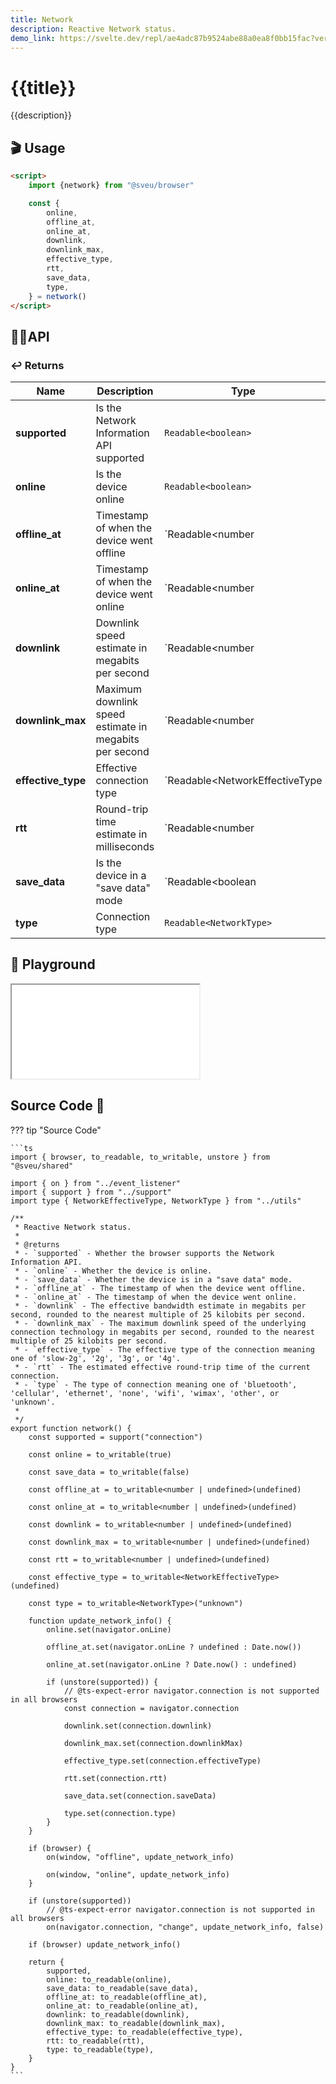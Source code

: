 ```yaml
---
title: Network
description: Reactive Network status. 
demo_link: https://svelte.dev/repl/ae4adc87b9524abe88a0ea8f0bb15fac?version=3.53.1
---
```


# {{title}}

{{description}}

## 🎬 Usage

```html
<script>
    import {network} from "@sveu/browser"

    const {
        online,
        offline_at,
        online_at,
        downlink,
        downlink_max,
        effective_type,
        rtt,
        save_data,
        type,
    } = network()
</script>
```

## 👩‍💻API

### ↩️ Returns

| Name             | Description                                | Type                         |
| -----------      | -------------------------------------------| -----------------------------|
| **supported** | Is the Network Information API supported   | `Readable<boolean>`          |
| **online**       | Is the device online                       | `Readable<boolean>`          |
| **offline_at**   | Timestamp of when the device went offline  | `Readable<number | undefined>`|
| **online_at**    | Timestamp of when the device went online   | `Readable<number | undefined>`|
| **downlink**     | Downlink speed estimate in megabits per second | `Readable<number | undefined>`|
| **downlink_max** | Maximum downlink speed estimate in megabits per second | `Readable<number | undefined>`|
| **effective_type** | Effective connection type | `Readable<NetworkEffectiveType | undefined>`|
| **rtt**          | Round-trip time estimate in milliseconds | `Readable<number | undefined>` |
| **save_data**    | Is the device in a "save data" mode | `Readable<boolean | undefined>`|
| **type**         | Connection type | `Readable<NetworkType>`                         |

## 🧪 Playground

<iframe class="h-120 w-full" src="{{demo_link}}"></iframe>

## Source Code 👀

??? tip "Source Code"

    ```ts
    import { browser, to_readable, to_writable, unstore } from "@sveu/shared"

    import { on } from "../event_listener"
    import { support } from "../support"
    import type { NetworkEffectiveType, NetworkType } from "../utils"

    /**
     * Reactive Network status.
     *
     * @returns
     * - `supported` - Whether the browser supports the Network Information API.
     * - `online` - Whether the device is online.
     * - `save_data` - Whether the device is in a "save data" mode.
     * - `offline_at` - The timestamp of when the device went offline.
     * - `online_at` - The timestamp of when the device went online.
     * - `downlink` - The effective bandwidth estimate in megabits per second, rounded to the nearest multiple of 25 kilobits per second.
     * - `downlink_max` - The maximum downlink speed of the underlying connection technology in megabits per second, rounded to the nearest multiple of 25 kilobits per second.
     * - `effective_type` - The effective type of the connection meaning one of 'slow-2g', '2g', '3g', or '4g'.
     * - `rtt` - The estimated effective round-trip time of the current connection.
     * - `type` - The type of connection meaning one of 'bluetooth', 'cellular', 'ethernet', 'none', 'wifi', 'wimax', 'other', or 'unknown'.
     *
     */
    export function network() {
        const supported = support("connection")

        const online = to_writable(true)

        const save_data = to_writable(false)

        const offline_at = to_writable<number | undefined>(undefined)

        const online_at = to_writable<number | undefined>(undefined)

        const downlink = to_writable<number | undefined>(undefined)

        const downlink_max = to_writable<number | undefined>(undefined)

        const rtt = to_writable<number | undefined>(undefined)

        const effective_type = to_writable<NetworkEffectiveType>(undefined)

        const type = to_writable<NetworkType>("unknown")

        function update_network_info() {
            online.set(navigator.onLine)

            offline_at.set(navigator.onLine ? undefined : Date.now())

            online_at.set(navigator.onLine ? Date.now() : undefined)

            if (unstore(supported)) {
                // @ts-expect-error navigator.connection is not supported in all browsers
                const connection = navigator.connection

                downlink.set(connection.downlink)

                downlink_max.set(connection.downlinkMax)

                effective_type.set(connection.effectiveType)

                rtt.set(connection.rtt)

                save_data.set(connection.saveData)

                type.set(connection.type)
            }
        }

        if (browser) {
            on(window, "offline", update_network_info)

            on(window, "online", update_network_info)
        }

        if (unstore(supported))
            // @ts-expect-error navigator.connection is not supported in all browsers
            on(navigator.connection, "change", update_network_info, false)

        if (browser) update_network_info()

        return {
            supported,
            online: to_readable(online),
            save_data: to_readable(save_data),
            offline_at: to_readable(offline_at),
            online_at: to_readable(online_at),
            downlink: to_readable(downlink),
            downlink_max: to_readable(downlink_max),
            effective_type: to_readable(effective_type),
            rtt: to_readable(rtt),
            type: to_readable(type),
        }
    }
    ```
